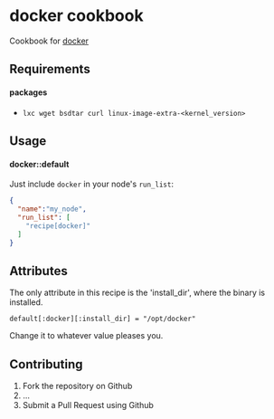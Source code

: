 docker cookbook
========================
Cookbook for [docker](http://docker.io)

Requirements
------------

#### packages
- `lxc wget bsdtar curl linux-image-extra-<kernel_version>`

Usage
-----
#### docker::default
Just include `docker` in your node's `run_list`:

```json
{
  "name":"my_node",
  "run_list": [
    "recipe[docker]"
  ]
}
```

Attributes
----------

The only attribute in this recipe is the 'install_dir', where the binary is installed.

    default[:docker][:install_dir] = "/opt/docker"

Change it to whatever value pleases you.

Contributing
------------
1. Fork the repository on Github
2. ...
3. Submit a Pull Request using Github
